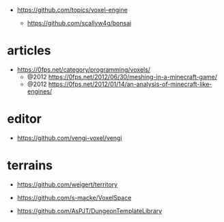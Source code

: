 - https://github.com/topics/voxel-engine

  - https://github.com/scallyw4g/bonsai

# articles

- https://0fps.net/category/programming/voxels/
  - @2012 https://0fps.net/2012/06/30/meshing-in-a-minecraft-game/
  - @2012 https://0fps.net/2012/01/14/an-analysis-of-minecraft-like-engines/

# editor

- https://github.com/vengi-voxel/vengi

# terrains

- https://github.com/weigert/territory

- https://github.com/s-macke/VoxelSpace

- https://github.com/AsPJT/DungeonTemplateLibrary

